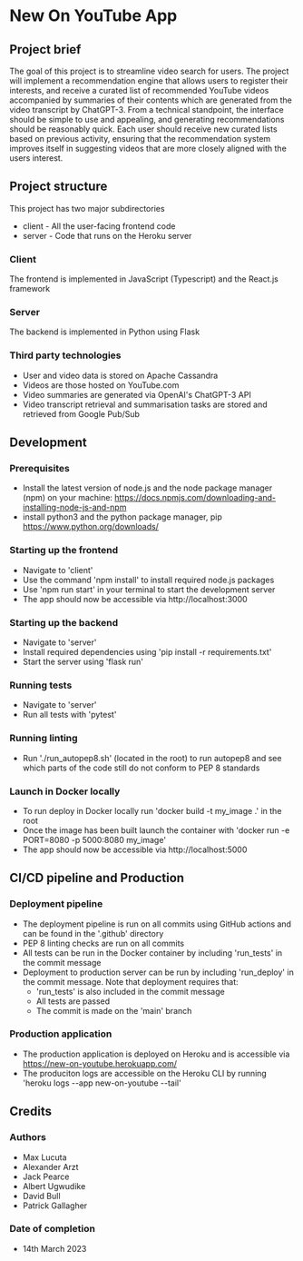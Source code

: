 # New On YouTube App

## Project brief
The goal of this project is to streamline video search for users. The project will implement a recommendation engine that allows users to register their interests, and receive a curated list of recommended YouTube videos accompanied by summaries of their contents which are generated from the video transcript by ChatGPT-3. From a technical standpoint, the interface should be simple to use and appealing, and generating recommendations should be reasonably quick. Each user should receive new curated lists based on previous activity, ensuring that the recommendation system improves itself in suggesting videos that are more closely aligned with the users interest.

## Project structure
This project has two major subdirectories
- client - All the user-facing frontend code
- server - Code that runs on the Heroku server

### Client
The frontend is implemented in JavaScript (Typescript) and the React.js framework

### Server
The backend is implemented in Python using Flask

### Third party technologies
- User and video data is stored on Apache Cassandra
- Videos are those hosted on YouTube.com
- Video summaries are generated via OpenAI's ChatGPT-3 API
- Video transcript retrieval and summarisation tasks are stored and retrieved from Google Pub/Sub

## Development

### Prerequisites
- Install the latest version of node.js and the node package manager (npm) on your machine: https://docs.npmjs.com/downloading-and-installing-node-js-and-npm
- install python3 and the python package manager, pip https://www.python.org/downloads/

### Starting up the frontend
- Navigate to 'client'
- Use the command 'npm install' to install required node.js packages
- Use 'npm run start' in your terminal to start the development server
- The app should now be accessible via http://localhost:3000

### Starting up the backend
- Navigate to 'server'
- Install required dependencies using 'pip install -r requirements.txt'
- Start the server using 'flask run'

### Running tests
- Navigate to 'server'
- Run all tests with 'pytest'

### Running linting
- Run './run_autopep8.sh' (located in the root) to run autopep8 and see which parts of the code still do not conform to PEP 8 standards

### Launch in Docker locally
- To run deploy in Docker locally run 'docker build -t my_image .' in the root
- Once the image has been built launch the container with 'docker run -e PORT=8080 -p 5000:8080 my_image'
- The app should now be accessible via http://localhost:5000

## CI/CD pipeline and Production

### Deployment pipeline
- The deployment pipeline is run on all commits using GitHub actions and can be found in the '.github' directory
- PEP 8 linting checks are run on all commits
- All tests can be run in the Docker container by including 'run_tests' in the commit message
- Deployment to production server can be run by including 'run_deploy' in the commit message. Note that deployment requires that:
  - 'run_tests' is also included in the commit message
  - All tests are passed
  - The commit is made on the 'main' branch

### Production application
- The production application is deployed on Heroku and is accessible via https://new-on-youtube.herokuapp.com/
- The produciton logs are accessible on the Heroku CLI by running 'heroku logs --app new-on-youtube --tail'

## Credits

### Authors
- Max Lucuta
- Alexander Arzt
- Jack Pearce
- Albert Ugwudike
- David Bull
- Patrick Gallagher

### Date of completion
- 14th March 2023
